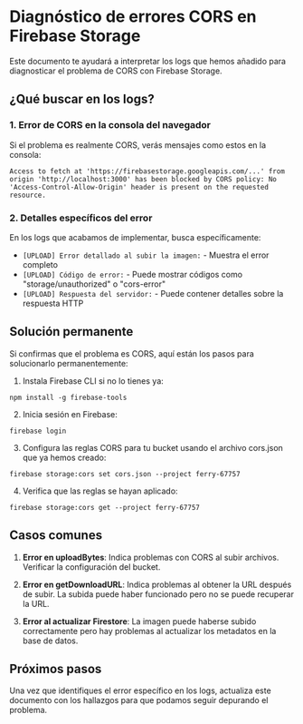 # Diagnóstico de errores CORS en Firebase Storage

Este documento te ayudará a interpretar los logs que hemos añadido para diagnosticar el problema de CORS con Firebase Storage.

## ¿Qué buscar en los logs?

### 1. Error de CORS en la consola del navegador

Si el problema es realmente CORS, verás mensajes como estos en la consola:

```
Access to fetch at 'https://firebasestorage.googleapis.com/...' from origin 'http://localhost:3000' has been blocked by CORS policy: No 'Access-Control-Allow-Origin' header is present on the requested resource.
```

### 2. Detalles específicos del error

En los logs que acabamos de implementar, busca específicamente:

- `[UPLOAD] Error detallado al subir la imagen:` - Muestra el error completo
- `[UPLOAD] Código de error:` - Puede mostrar códigos como "storage/unauthorized" o "cors-error"
- `[UPLOAD] Respuesta del servidor:` - Puede contener detalles sobre la respuesta HTTP

## Solución permanente

Si confirmas que el problema es CORS, aquí están los pasos para solucionarlo permanentemente:

1. Instala Firebase CLI si no lo tienes ya:
```
npm install -g firebase-tools
```

2. Inicia sesión en Firebase:
```
firebase login
```

3. Configura las reglas CORS para tu bucket usando el archivo cors.json que ya hemos creado:
```
firebase storage:cors set cors.json --project ferry-67757
```

4. Verifica que las reglas se hayan aplicado:
```
firebase storage:cors get --project ferry-67757
```

## Casos comunes

1. **Error en uploadBytes**: Indica problemas con CORS al subir archivos. Verificar la configuración del bucket.

2. **Error en getDownloadURL**: Indica problemas al obtener la URL después de subir. La subida puede haber funcionado pero no se puede recuperar la URL.

3. **Error al actualizar Firestore**: La imagen puede haberse subido correctamente pero hay problemas al actualizar los metadatos en la base de datos.

## Próximos pasos

Una vez que identifiques el error específico en los logs, actualiza este documento con los hallazgos para que podamos seguir depurando el problema.
